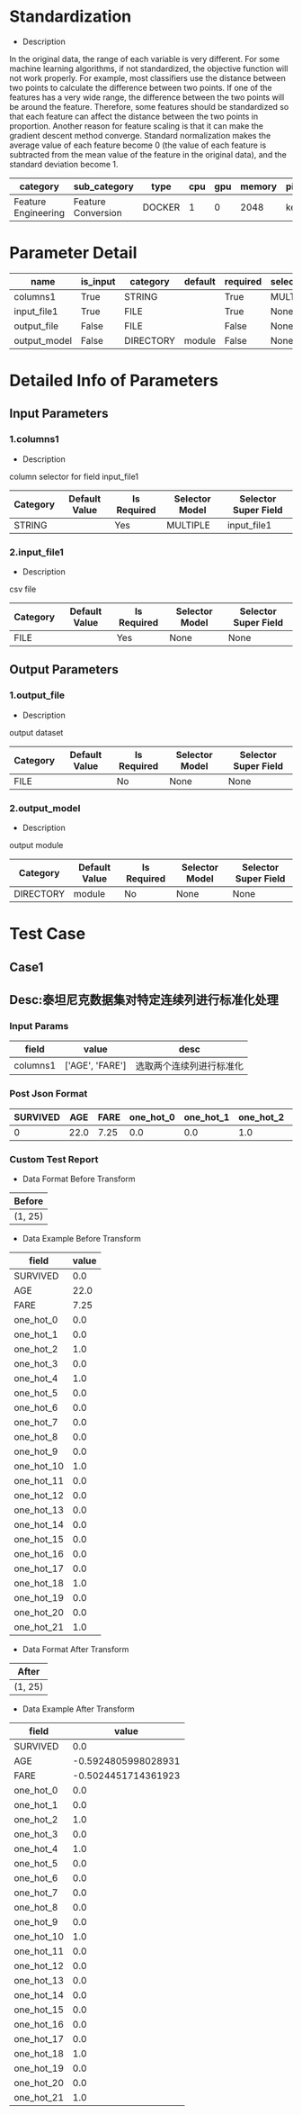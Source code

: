 # Standardization
+ Description

In the original data, the range of each variable is very different. For some machine learning algorithms, if not standardized, the objective function will not work properly. For example, most classifiers use the distance between two points to calculate the difference between two points. If one of the features has a very wide range, the difference between the two points will be around the feature. Therefore, some features should be standardized so that each feature can affect the distance between the two points in proportion. Another reason for feature scaling is that it can make the gradient descent method converge. Standard normalization makes the average value of each feature become 0 (the value of each feature is subtracted from the mean value of the feature in the original data), and the standard deviation become 1.

| category | sub_category | type | cpu | gpu | memory | pipe_status |
| --- | --- | --- | --- | --- | --- | --- |
| Feature Engineering | Feature Conversion | DOCKER | 1 | 0 | 2048 | keep |


# Parameter Detail

| name | is_input | category | default | required | selector_model |
| --- | --- | --- | --- | --- | --- |
| columns1 | True | STRING |  | True | MULTIPLE |
| input_file1 | True | FILE |  | True | None |
| output_file | False | FILE |  | False | None |
| output_model | False | DIRECTORY | module | False | None |


# Detailed Info of Parameters
## Input Parameters
### 1.columns1
+ Description

column selector for field input_file1

| Category | Default Value | Is Required | Selector Model | Selector Super Field |
| --- | --- | --- | --- | --- |
| STRING |  | Yes | MULTIPLE | input_file1 |


### 2.input_file1
+ Description

csv file

| Category | Default Value | Is Required | Selector Model | Selector Super Field |
| --- | --- | --- | --- | --- |
| FILE |  | Yes | None | None |


## Output Parameters
### 1.output_file
+ Description

output dataset

| Category | Default Value | Is Required | Selector Model | Selector Super Field |
| --- | --- | --- | --- | --- |
| FILE |  | No | None | None |


### 2.output_model
+ Description

output module

| Category | Default Value | Is Required | Selector Model | Selector Super Field |
| --- | --- | --- | --- | --- |
| DIRECTORY | module | No | None | None |



# Test Case
## Case1
## Desc:泰坦尼克数据集对特定连续列进行标准化处理
### Input Params

| field | value | desc |
| --- | --- | --- |
| columns1 | ['AGE', 'FARE'] | 选取两个连续列进行标准化 |


### Post Json Format

| SURVIVED | AGE | FARE | one_hot_0 | one_hot_1 | one_hot_2 | one_hot_3 | one_hot_4 | one_hot_5 | one_hot_6 | one_hot_7 | one_hot_8 | one_hot_9 | one_hot_10 | one_hot_11 | one_hot_12 | one_hot_13 | one_hot_14 | one_hot_15 | one_hot_16 | one_hot_17 | one_hot_18 | one_hot_19 | one_hot_20 | one_hot_21 |
| --- | --- | --- | --- | --- | --- | --- | --- | --- | --- | --- | --- | --- | --- | --- | --- | --- | --- | --- | --- | --- | --- | --- | --- | --- |
| 0 | 22.0 | 7.25 | 0.0 | 0.0 | 1.0 | 0.0 | 1.0 | 0.0 | 0.0 | 0.0 | 0.0 | 0.0 | 1.0 | 0.0 | 0.0 | 0.0 | 0.0 | 0.0 | 0.0 | 0.0 | 1.0 | 0.0 | 0.0 | 1.0 |


### Custom Test Report
+ Data Format Before Transform


| Before |
| --- |
| (1, 25) |


+ Data Example Before Transform


| field | value |
| --- | --- |
| SURVIVED | 0.0 |
| AGE | 22.0 |
| FARE | 7.25 |
| one_hot_0 | 0.0 |
| one_hot_1 | 0.0 |
| one_hot_2 | 1.0 |
| one_hot_3 | 0.0 |
| one_hot_4 | 1.0 |
| one_hot_5 | 0.0 |
| one_hot_6 | 0.0 |
| one_hot_7 | 0.0 |
| one_hot_8 | 0.0 |
| one_hot_9 | 0.0 |
| one_hot_10 | 1.0 |
| one_hot_11 | 0.0 |
| one_hot_12 | 0.0 |
| one_hot_13 | 0.0 |
| one_hot_14 | 0.0 |
| one_hot_15 | 0.0 |
| one_hot_16 | 0.0 |
| one_hot_17 | 0.0 |
| one_hot_18 | 1.0 |
| one_hot_19 | 0.0 |
| one_hot_20 | 0.0 |
| one_hot_21 | 1.0 |


+ Data Format After Transform


| After |
| --- |
| (1, 25) |


+ Data Example After Transform


| field | value |
| --- | --- |
| SURVIVED | 0.0 |
| AGE | -0.5924805998028931 |
| FARE | -0.5024451714361923 |
| one_hot_0 | 0.0 |
| one_hot_1 | 0.0 |
| one_hot_2 | 1.0 |
| one_hot_3 | 0.0 |
| one_hot_4 | 1.0 |
| one_hot_5 | 0.0 |
| one_hot_6 | 0.0 |
| one_hot_7 | 0.0 |
| one_hot_8 | 0.0 |
| one_hot_9 | 0.0 |
| one_hot_10 | 1.0 |
| one_hot_11 | 0.0 |
| one_hot_12 | 0.0 |
| one_hot_13 | 0.0 |
| one_hot_14 | 0.0 |
| one_hot_15 | 0.0 |
| one_hot_16 | 0.0 |
| one_hot_17 | 0.0 |
| one_hot_18 | 1.0 |
| one_hot_19 | 0.0 |
| one_hot_20 | 0.0 |
| one_hot_21 | 1.0 |



